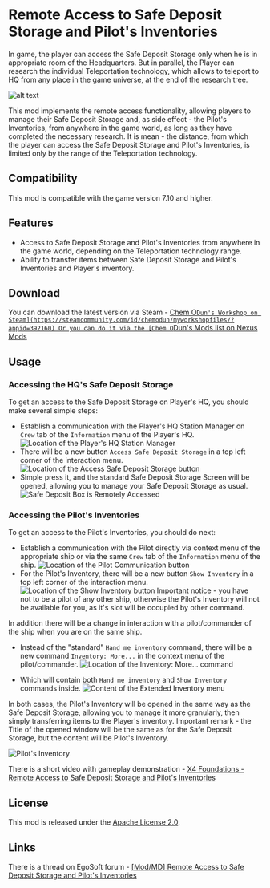 # Remote Access to Safe Deposit Storage and Pilot's Inventories

In game, the player can access the Safe Deposit Storage only when he is in appropriate room of the Headquarters. But in parallel, the Player can research the individual Teleportation technology, which allows to teleport to HQ from any place in the game universe, at the end of the research tree.

![alt text](docs/images/title.png)

This mod implements the remote access functionality, allowing players to manage their Safe Deposit Storage and, as side effect - the Pilot's Inventories, from anywhere in the game world, as long as they have completed the necessary research.
It is mean - the distance, from which the player can access the Safe Deposit Storage and Pilot's Inventories, is limited only by the range of the Teleportation technology.

## Compatibility

This mod is compatible with the game version 7.10 and higher.

## Features

- Access to Safe Deposit Storage and Pilot's Inventories from anywhere in the game world, depending on the Teleportation technology range.
- Ability to transfer items between Safe Deposit Storage and Pilot's Inventories and Player's inventory.

## Download

You can download the latest version via Steam - [Chem O`Dun's Workshop on Steam](https://steamcommunity.com/id/chemodun/myworkshopfiles/?appid=392160)
Or you can do it via the [Chem O`Dun's Mods list on Nexus Mods](https://next.nexusmods.com/profile/ChemODun/mods?gameId=2659)

## Usage

### Accessing the HQ's Safe Deposit Storage

To get an access to the Safe Deposit Storage on Player's HQ, you should make several simple steps:

- Establish a communication with the Player's HQ Station Manager on `Crew` tab of the `Information` menu of the Player's HQ.
![Location of the Player's HQ Station Manager](docs/images/station_manager.png)
- There will be a new button `Access Safe Deposit Storage` in a top left corner of the interaction menu.
![Location of the Access Safe Deposit Storage button](docs/images/station_manager_menu.png)
- Simple press it, and the standard Safe Deposit Storage Screen will be opened, allowing you to manage your Safe Deposit Storage as usual.
![Safe Deposit Box is Remotely Accessed](docs/images/safe_deposit_box_remote.png)

### Accessing the Pilot's Inventories

To get an access to the Pilot's Inventories, you should do next:

- Establish a communication with the Pilot directly via context menu of the appropriate ship or via the same `Crew` tab of the `Information` menu of the ship.
![Location of the Pilot Communication button](docs/images/pilot_communication.png)
- For the Pilot's Inventory, there will be a new button `Show Inventory` in a top left corner of the interaction menu.
![Location of the Show Inventory button](docs/images/pilot_menu.png)
Important notice - you have not to be a pilot of any other ship, otherwise the Pilot's Inventory will not be available for you, as it's slot will be occupied by other command.

In addition there will be a change in interaction with a pilot/commander of the ship when you are on the same ship.

- Instead of the "standard" `Hand me inventory` command, there will be a new command `Inventory: More...` in the context menu of the pilot/commander.
![Location of the Inventory: More... command](docs/images/pilot_on_ship_menu.png)

- Which will contain both `Hand me inventory` and `Show Inventory` commands inside.
![Content of the Extended Inventory menu](docs/images/pilot_extended_inventory_menu.png)

In both cases, the Pilot's Inventory will be opened in the same way as the Safe Deposit Storage, allowing you to manage it more granularly, then simply transferring items to the Player's inventory.
Important remark - the Title of the opened window will be the same as for the Safe Deposit Storage, but the content will be Pilot's Inventory.

![Pilot's Inventory](docs/images/pilot_inventory.png)

There is a short video with gameplay demonstration - [X4 Foundations - Remote Access to Safe Deposit Storage and Pilot's Inventories](https://www.youtube.com/watch?v=ajfj0C5JpwI)

## License

This mod is released under the [Apache License 2.0](LICENSE).

## Links

There is a thread on EgoSoft forum - [[Mod/MD] Remote Access to Safe Deposit Storage and Pilot's Inventories](https://forum.egosoft.com/viewtopic.php?t=471543)
